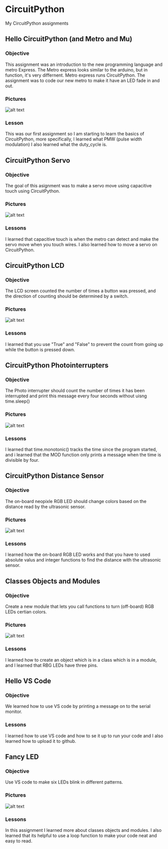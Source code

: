 # CircuitPython
My CircuitPython assignments
## Hello CircuitPython (and Metro and Mu)
### Objective
This assignment was an introduction to the new programming language and metro Express. The Metro express looks similar to the arduino, but in function, it's very differnent. Metro express runs CircuitPython. The assignment was to code our new metro to make it have an LED fade in and out.
### Pictures
![alt text](Fritzings/Hello_CircuitPython_Fritzing_Image.png)
### Lesson
This was our first assignment so I am starting to learn the basics of CircuitPython, more specifically, I learned what PMW (pulse width modulation) I also learned what the duty_cycle is.
## CircuitPython Servo
### Objective
The goal of this asignment was to make a servo move using capacitive touch using CircuitPython.
### Pictures
![alt text](Fritzings/CircuitPython_Servo_Fritzing_Image.png)
### Lessons
I learned that capacitive touch is when the metro can detect and make the servo move when you touch wires. I also learned how to move a servo on CircuitPython. 
## CircuitPython LCD
### Objective
The LCD screen counted the number of times a button was pressed, and the direction of counting should be determined by a switch.
### Pictures
![alt text](Fritzings/CircuitPython_LCD_Fritzing_Image.png)
### Lessons
I learned that you use "True" and "False" to prevent the count from going up while the button is pressed down.
## CircuitPython Photointerrupters
### Objective
The Photo interrupter should count the number of times it has been interrupted and print this message every four seconds without uisng time.sleep()
### Pictures
![alt text](Fritzings/CircuitPython_PhotoInterrupters_Fritzing_Image.png)
### Lessons
I learned that time.monotonic() tracks the time since the program started, and i learned that the MOD function only prints a message when the time is divisible by four.
## CircuitPython Distance Sensor
### Objective
The on-board neopixle RGB LED should change colors based on the distance read by the ultrasonic sensor.
### Pictures
![alt text](Fritzings/CircuitPython_Distance_Sensor_Fritzing_Image.png)
### Lessons
I learned how the on-board RGB LED works and that you have to used absolute valus and integer functions to find the distance with the ultrasonic sensor.
## Classes Objects and Modules
### Objective
Create a new module that lets you call functions to turn (off-board) RGB LEDs certian colors.
### Pictures
![alt text](Fritzings/Classes_Objects_Modules_Fritzing_Image.png)
### Lessons
I learned how to create an object which is in a class which is in a module, and I learned that RBG LEDs have three pins.
## Hello VS Code
### Objective
We learned how to use VS code by printing a message on to the serial monitor.
### Lessons
I learned how to use VS code and how to se it up to run your code and I also learned how to upload it to github.
## Fancy LED
### Objective
Use VS code to make six LEDs blink in different patterns.
### Pictures
![alt text](Fritzings/Fancy_LED_Fritzing_Image.png)
### Lessons
In this assignment I learned more about classes objects and modules. I also learned that its helpful to use a loop function to make your code neat and easy to read.

